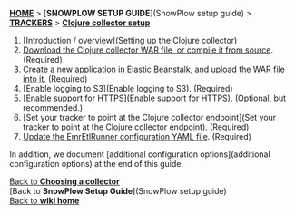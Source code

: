 [**HOME**](Home) > [**SNOWPLOW SETUP GUIDE**](SnowPlow setup guide) > [**TRACKERS**](choosing-a-tracker) > [**Clojure collector setup**](setting-up-the-clojure-collector)  

1. [Introduction / overview](Setting up the Clojure collector)
2. [Download the Clojure collector WAR file, or compile it from source](Download-the-Clojure-collector-WAR-file-or-compile-it-from-source). (Required)  
3. [Create a new application in Elastic Beanstalk, and upload the WAR file into it](Create-a-new-application-in-Elastic-Beanstalk-and-upload-the-WAR-file-into-it). (Required)  
4. [Enable logging to S3](Enable logging to S3). (Required)  
5. [Enable support for HTTPS](Enable support for HTTPS). (Optional, but recommended.)  
6. [Set your tracker to point at the Clojure collector endpoint](Set your tracker to point at the Clojure collector endpoint). (Required)  
7. [Update the EmrEtlRunner configuration YAML file](Update-the-EmrEtlRunner-configuration-YAML-file). (Required)  

In addition, we document [additional configuration options](additional configuration options) at the end of this guide.

[Back to **Choosing a collector**](choosing-a-collector)  
[Back to **SnowPlow Setup Guide**](SnowPlow setup guide)  
[Back to **wiki home**](Home) 